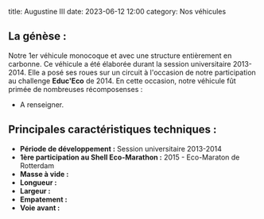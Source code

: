 title: Augustine III
date: 2023-06-12 12:00
category: Nos véhicules

## La génèse :

Notre 1er véhicule monocoque et avec une structure entièrement en carbonne.
Ce véhicule a été élaborée durant la session universitaire 2013-2014. Elle a posé ses roues sur un circuit à l'occasion de notre participation au challenge **Educ'Eco** de 2014. En cette occasion, notre véhicule fût primée de nombreuses récomposenses :
- A renseigner.



## Principales caractéristiques techniques :
- **Période de développement :** Session universitaire 2013-2014
- **1ère participation au Shell Eco-Marathon :** 2015 - Eco-Maraton de Rotterdam
- **Masse à vide :**
- **Longueur :** 
- **Largeur :**
- **Empatement :**
- **Voie avant :**